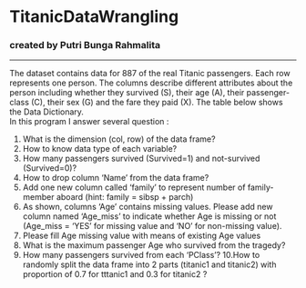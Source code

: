 # TitanicDataWrangling
### created by Putri Bunga Rahmalita
-----------------------------------------------------------------------------------------------------------------------
The dataset contains data for 887 of the real Titanic passengers. Each row represents one person. The columns describe different attributes about the person including whether they survived (S), their age (A), their passenger-class (C), their sex (G) and the fare they paid (X). The table below shows the Data Dictionary.
<br>
In this program I answer several question :
1. What is the dimension (col, row) of the data frame?
2. How to know data type of each variable?
3. How many passengers survived (Survived=1) and not-survived (Survived=0)?
4. How to drop column ‘Name’ from the data frame?
5. Add one new column called ‘family’ to represent number of family-member aboard (hint: family = sibsp + parch)
6. As shown, columns ‘Age’ contains missing values. Please add new column named ‘Age_miss’ to indicate whether Age is missing or not (Age_miss = ‘YES’ for missing value and ‘NO’ for non-missing value). 
7. Please fill Age missing value with means of existing Age values
8. What is the maximum passenger Age who survived from the tragedy? 
9. How many passengers survived from each ‘PClass’? 
10.How to randomly split the data frame into 2 parts (titanic1 and titanic2) with proportion of 0.7 for tttanic1 and 0.3 for titanic2 ? 

